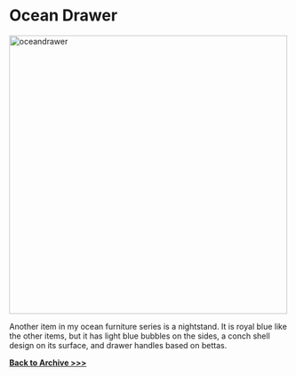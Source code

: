 # Ocean Drawer


<img src="https://raw.githubusercontent.com/arrowarchive/The-Arrowarchive/master/docs/images/objects/oceandrawer.png" alt="oceandrawer" height="500" width="500"
     onContextMenu="return false;">

Another item in my ocean furniture series is a nightstand. It is royal blue like the other items, but it has light blue bubbles on the sides, a conch shell design on its surface, and drawer handles based on bettas. 


**[Back to Archive >>>](https://arrowarchive.github.io/The-Arrowarchive/gallery)**
